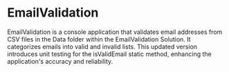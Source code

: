 # EmailValidation
EmailValidation is a console application that validates email addresses from CSV files in the Data folder within the EmailValidation Solution. It categorizes emails into valid and invalid lists. This updated version introduces unit testing for the isValidEmail static method, enhancing the application's accuracy and reliability.
